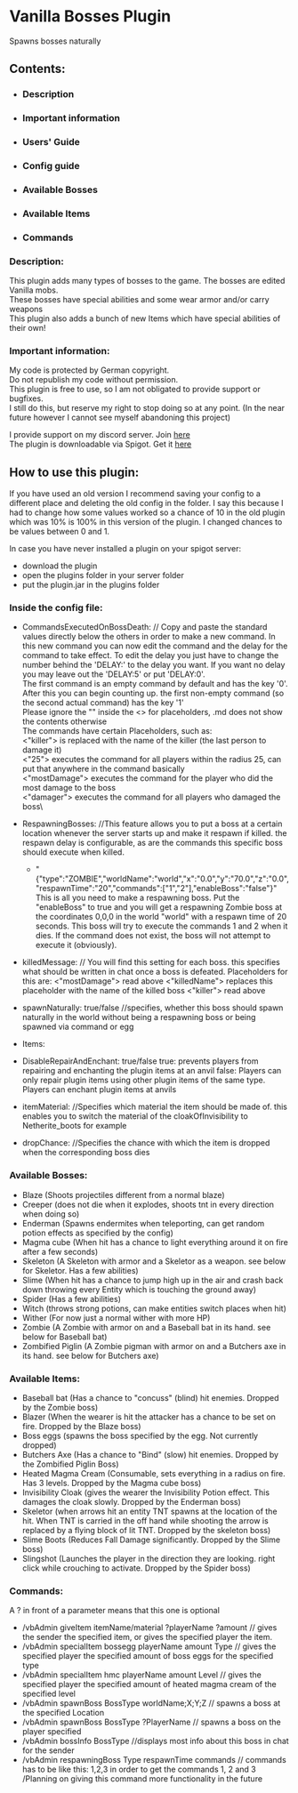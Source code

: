 # Vanilla Bosses Plugin
Spawns bosses naturally

## Contents:
 - ### Description
 - ### Important information
 - ### Users' Guide
 - ### Config guide
 - ### Available Bosses
 - ### Available Items
 - ### Commands



### Description:
This plugin adds many types of bosses to the game. The bosses are edited Vanilla mobs.\
These bosses have special abilities and some wear armor and/or carry weapons\
This plugin also adds a bunch of new Items which have special abilities of their own!

### Important information:
My code is protected by German copyright.\
Do not republish my code without permission.\
This plugin is free to use, so I am not obligated to provide support or bugfixes.\
I still do this, but reserve my right to stop doing so at any point. (In the near future however I cannot see myself abandoning this project)

I provide support on my discord server. Join [here](https://discord.gg/stAd5ccDZT) \
The plugin is downloadable via Spigot. Get it [here](https://www.spigotmc.org/resources/vanilla-bosses.95205/)

## How to use this plugin:
If you have used an old version I recommend saving your config to a different place and deleting the old config in the folder.
I say this because I had to change how some values worked so a chance of 10 in the old plugin which was 10% is 100% in this version of the plugin.
I changed chances to be values between 0 and 1.

In case you have never installed a plugin on your spigot server:
 - download the plugin
 - open the plugins folder in your server folder
 - put the plugin.jar in the plugins folder

### Inside the config file:
 - CommandsExecutedOnBossDeath: // Copy and paste the standard values directly below the others in order to make a new command. In this new command you can now edit the command and the delay for the command to take effect. To edit the delay you just have to change the number behind the 'DELAY:' to the delay you want. If you want no delay you may leave out the 'DELAY:5' or put 'DELAY:0'.\
The first command is an empty command by default and has the key '0'. After this you can begin counting up. the first non-empty command (so the second actual command) has the key '1'\
Please ignore the "" inside the <> for placeholders, .md does not show the contents otherwise\
The commands have certain Placeholders, such as:\
<"killer"> is replaced with the name of the killer (the last person to damage it)\
<"25"> executes the command for all players within the radius 25, can put that anywhere in the command basically\
<"mostDamage"> executes the command for the player who did the most damage to the boss\
<"damager"> executes the command for all players who damaged the boss\
 
 - RespawningBosses: //This feature allows you to put a boss at a certain location whenever the server starts up and make it respawn if killed. the respawn delay is configurable, as are the commands this specific boss should execute when killed.
    - "{\"type\":\"ZOMBIE\",\"worldName\":\"world\",\"x\":\"0.0\",\"y\":\"70.0\",\"z\":\"0.0\",\"respawnTime\":\"20\",\"commands\":[\"1\",\"2\"],\"enableBoss\":\"false\"}"
This is all you need to make a respawning boss. Put the "enableBoss" to true and you will get a respawning Zombie boss at the coordinates 0,0,0 in the world "world" with a respawn time of 20 seconds. This boss will try to execute the commands 1 and 2 when it dies. If the command does not exist, the boss will not attempt to execute it (obviously).

 - killedMessage: // You will find this setting for each boss. this specifies what should be written in chat once a boss is defeated.
 Placeholders for this are:
 <"mostDamage"> read above
 <"killedName"> replaces this placeholder with the name of the killed boss
 <"killer"> read above

 - spawnNaturally: true/false //specifies, whether this boss should spawn naturally in the world without being a respawning boss or being spawned via command or egg
 - Items:
 - DisableRepairAndEnchant: true/false 
 true: prevents players from repairing and enchanting the plugin items at an anvil
 false: Players can only repair plugin items using other plugin items of the same type. Players can enchant plugin items at anvils
 
 - itemMaterial: //Specifies which material the item should be made of. this enables you to switch the material of the cloakOfInvisibility to Netherite_boots for example
 - dropChance: //Specifies the chance with which the item is dropped when the corresponding boss dies

### Available Bosses:
 - Blaze (Shoots projectiles different from a normal blaze)
 - Creeper (does not die when it explodes, shoots tnt in every direction when doing so)
 - Enderman (Spawns endermites when teleporting, can get random potion effects as specified by the config)
 - Magma cube (When hit has a chance to light everything around it on fire after a few seconds)
 - Skeleton (A Skeleton with armor and a Skeletor as a weapon. see below for Skeletor. Has a few abilities)
 - Slime (When hit has a chance to jump high up in the air and crash back down throwing every Entity which is touching the ground away)
 - Spider (Has a few abilities)
 - Witch (throws strong potions, can make entities switch places when hit)
 - Wither (For now just a normal wither with more HP)
 - Zombie (A Zombie with armor on and a Baseball bat in its hand. see below for Baseball bat)
 - Zombified Piglin (A Zombie pigman with armor on and a Butchers axe in its hand. see below for Butchers axe)

### Available Items:
 - Baseball bat (Has a chance to "concuss" (blind) hit enemies. Dropped by the Zombie boss)
 - Blazer (When the wearer is hit the attacker has a chance to be set on fire. Dropped by the Blaze boss)
 - Boss eggs (spawns the boss specified by the egg. Not currently dropped)
 - Butchers Axe (Has a chance to "Bind" (slow) hit enemies. Dropped by the Zombified Piglin Boss)
 - Heated Magma Cream (Consumable, sets everything in a radius on fire. Has 3 levels. Dropped by the Magma cube boss)
 - Invisibility Cloak (gives the wearer the Invisibility Potion effect. This damages the cloak slowly. Dropped by the Enderman boss)
 - Skeletor (when arrows hit an entity TNT spawns at the location of the hit. When TNT is carried in the off hand while shooting the arrow is replaced by a flying block of lit TNT. Dropped by the skeleton boss)
 - Slime Boots (Reduces Fall Damage significantly. Dropped by the Slime boss)
 - Slingshot (Launches the player in the direction they are looking. right click while crouching to activate. Dropped by the Spider boss)

### Commands:
A ? in front of a parameter means that this one is optional
 - /vbAdmin giveItem itemName/material ?playerName ?amount // gives the sender the specified item, or gives the specified player the item. 
 - /vbAdmin specialItem bossegg playerName amount Type // gives the specified player the specified amount of boss eggs for the specified type
 - /vbAdmin specialItem hmc playerName amount Level // gives the specified player the specified amount of heated magma cream of the specified level
 - /vbAdmin spawnBoss BossType worldName;X;Y;Z // spawns a boss at the specified Location
 - /vbAdmin spawnBoss BossType ?PlayerName  // spawns a boss on the player specified
 - /vbAdmin bossInfo BossType //displays most info about this boss in chat for the sender
 - /vbAdmin respawningBoss Type respawnTime commands // commands has to be like this: 1,2,3 in order to get the commands 1, 2 and 3 /Planning on giving this command more functionality in the future
